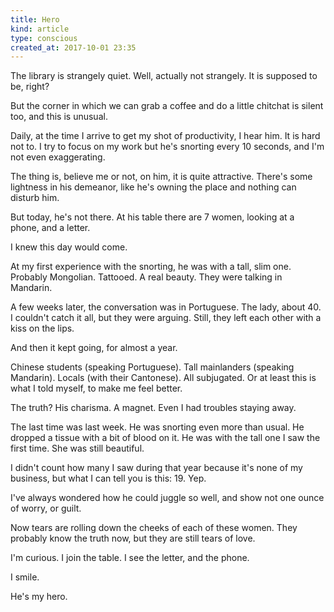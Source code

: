 ```yaml
---
title: Hero
kind: article
type: conscious
created_at: 2017-10-01 23:35
---
```


The library is strangely quiet. Well, actually not strangely. It is supposed to be, right?

But the corner in which we can grab a coffee and do a little chitchat is silent too, and this is unusual.

Daily, at the time I arrive to get my shot of productivity, I  hear him. It is hard not to. I try to focus on my work but he's snorting every 10 seconds, and I'm not even exaggerating.

The thing is, believe me or not, on him, it is quite attractive. There's some lightness in his demeanor, like he's owning the place and nothing can disturb him.

But today, he's not there. At his table there are 7 women, looking at a phone, and a letter.

I knew this day would come.

At my first experience with the snorting, he was with a tall, slim one. Probably Mongolian. Tattooed. A real beauty. They were talking in Mandarin.

A few weeks later, the conversation was in Portuguese. The lady, about 40. I couldn't catch it all, but they were arguing. Still, they left each other with a kiss on the lips.

And then it kept going, for almost a year.

Chinese students (speaking Portuguese). Tall mainlanders (speaking Mandarin). Locals (with their Cantonese). All subjugated. Or at least this is what I told myself, to make me feel better.

The truth? His charisma. A magnet. Even I had troubles staying away.

The last time was last week. He was snorting even more than usual. He dropped a tissue with a bit of blood on it. He was with the tall one I saw the first time. She was still beautiful.

I didn't count how many I saw during that year because it's none of my business, but what I can tell you is this: 19. Yep.

I've always wondered how he could juggle so well, and show not one ounce of worry, or guilt.

Now tears are rolling down the cheeks of each of these women. They probably know the truth now, but they are still tears of love.

I'm curious. I join the table.
I see the letter, and the phone.

I smile.

He's my hero.
